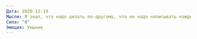 ```yaml
---
Дата: 2020-12-19
Мысли: Я знал, что надо делать по-другому, что не надо написывать каждый день. После нашей первой встречи ведь она написала сама, и больше так никогда не делала.Я прогнулся, сорвался.Меня ждут ещё долгие годы неудачных отношений.Я произвожу впечателение слабого человека. Я недостаточно мужественен.Надо было просто не писать ей несколько дней, и я бы сам успокоился
Сила: "8"
Эмоция: Уныние
---
```

